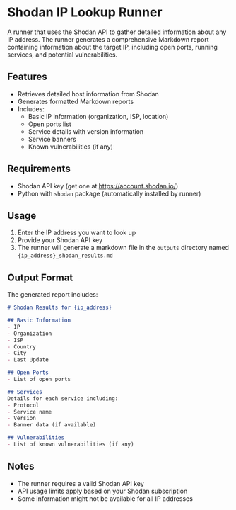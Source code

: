 # Shodan IP Lookup Runner

A runner that uses the Shodan API to gather detailed information about any IP address. The runner generates a comprehensive Markdown report containing information about the target IP, including open ports, running services, and potential vulnerabilities.

## Features

- Retrieves detailed host information from Shodan
- Generates formatted Markdown reports
- Includes:
  - Basic IP information (organization, ISP, location)
  - Open ports list
  - Service details with version information
  - Service banners
  - Known vulnerabilities (if any)

## Requirements

- Shodan API key (get one at https://account.shodan.io/)
- Python with `shodan` package (automatically installed by runner)

## Usage

1. Enter the IP address you want to look up
2. Provide your Shodan API key
3. The runner will generate a markdown file in the `outputs` directory named `{ip_address}_shodan_results.md`

## Output Format

The generated report includes:

```markdown
# Shodan Results for {ip_address}

## Basic Information
- IP
- Organization
- ISP
- Country
- City
- Last Update

## Open Ports
- List of open ports

## Services
Details for each service including:
- Protocol
- Service name
- Version
- Banner data (if available)

## Vulnerabilities
- List of known vulnerabilities (if any)
```

## Notes

- The runner requires a valid Shodan API key
- API usage limits apply based on your Shodan subscription
- Some information might not be available for all IP addresses